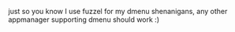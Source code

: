 just so you know I use fuzzel for my dmenu shenanigans, any other appmanager supporting dmenu should work :)
